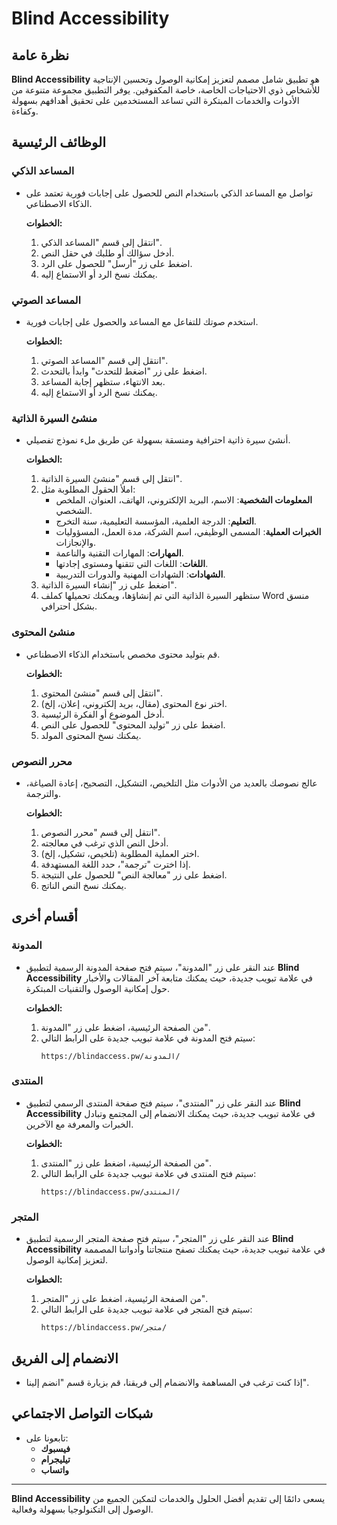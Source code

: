 # Blind Accessibility

## نظرة عامة

**Blind Accessibility** هو تطبيق شامل مصمم لتعزيز إمكانية الوصول وتحسين الإنتاجية للأشخاص ذوي الاحتياجات الخاصة، خاصة المكفوفين. يوفر التطبيق مجموعة متنوعة من الأدوات والخدمات المبتكرة التي تساعد المستخدمين على تحقيق أهدافهم بسهولة وكفاءة.

## الوظائف الرئيسية

### المساعد الذكي

- تواصل مع المساعد الذكي باستخدام النص للحصول على إجابات فورية تعتمد على الذكاء الاصطناعي.

  **الخطوات:**
  1. انتقل إلى قسم "المساعد الذكي".
  2. أدخل سؤالك أو طلبك في حقل النص.
  3. اضغط على زر "أرسل" للحصول على الرد.
  4. يمكنك نسخ الرد أو الاستماع إليه.

### المساعد الصوتي

- استخدم صوتك للتفاعل مع المساعد والحصول على إجابات فورية.

  **الخطوات:**
  1. انتقل إلى قسم "المساعد الصوتي".
  2. اضغط على زر "اضغط للتحدث" وابدأ بالتحدث.
  3. بعد الانتهاء، ستظهر إجابة المساعد.
  4. يمكنك نسخ الرد أو الاستماع إليه.

### منشئ السيرة الذاتية

- أنشئ سيرة ذاتية احترافية ومنسقة بسهولة عن طريق ملء نموذج تفصيلي.

  **الخطوات:**
  1. انتقل إلى قسم "منشئ السيرة الذاتية".
  2. املأ الحقول المطلوبة مثل:
     - **المعلومات الشخصية**: الاسم، البريد الإلكتروني، الهاتف، العنوان، الملخص الشخصي.
     - **التعليم**: الدرجة العلمية، المؤسسة التعليمية، سنة التخرج.
     - **الخبرات العملية**: المسمى الوظيفي، اسم الشركة، مدة العمل، المسؤوليات والإنجازات.
     - **المهارات**: المهارات التقنية والناعمة.
     - **اللغات**: اللغات التي تتقنها ومستوى إجادتها.
     - **الشهادات**: الشهادات المهنية والدورات التدريبية.
  3. اضغط على زر "إنشاء السيرة الذاتية".
  4. ستظهر السيرة الذاتية التي تم إنشاؤها، ويمكنك تحميلها كملف Word منسق بشكل احترافي.

### منشئ المحتوى

- قم بتوليد محتوى مخصص باستخدام الذكاء الاصطناعي.

  **الخطوات:**
  1. انتقل إلى قسم "منشئ المحتوى".
  2. اختر نوع المحتوى (مقال، بريد إلكتروني، إعلان، إلخ).
  3. أدخل الموضوع أو الفكرة الرئيسية.
  4. اضغط على زر "توليد المحتوى" للحصول على النص.
  5. يمكنك نسخ المحتوى المولد.

### محرر النصوص

- عالج نصوصك بالعديد من الأدوات مثل التلخيص، التشكيل، التصحيح، إعادة الصياغة، والترجمة.

  **الخطوات:**
  1. انتقل إلى قسم "محرر النصوص".
  2. أدخل النص الذي ترغب في معالجته.
  3. اختر العملية المطلوبة (تلخيص، تشكيل، إلخ).
  4. إذا اخترت "ترجمة"، حدد اللغة المستهدفة.
  5. اضغط على زر "معالجة النص" للحصول على النتيجة.
  6. يمكنك نسخ النص الناتج.

## أقسام أخرى

### المدونة

- عند النقر على زر "المدونة"، سيتم فتح صفحة المدونة الرسمية لتطبيق **Blind Accessibility** في علامة تبويب جديدة، حيث يمكنك متابعة آخر المقالات والأخبار حول إمكانية الوصول والتقنيات المبتكرة.

  **الخطوات:**
  1. من الصفحة الرئيسية، اضغط على زر "المدونة".
  2. سيتم فتح المدونة في علامة تبويب جديدة على الرابط التالي:
     ```
     https://blindaccess.pw/المدونة/
     ```

### المنتدى

- عند النقر على زر "المنتدى"، سيتم فتح صفحة المنتدى الرسمي لتطبيق **Blind Accessibility** في علامة تبويب جديدة، حيث يمكنك الانضمام إلى المجتمع وتبادل الخبرات والمعرفة مع الآخرين.

  **الخطوات:**
  1. من الصفحة الرئيسية، اضغط على زر "المنتدى".
  2. سيتم فتح المنتدى في علامة تبويب جديدة على الرابط التالي:
     ```
     https://blindaccess.pw/المنتدى/
     ```

### المتجر

- عند النقر على زر "المتجر"، سيتم فتح صفحة المتجر الرسمية لتطبيق **Blind Accessibility** في علامة تبويب جديدة، حيث يمكنك تصفح منتجاتنا وأدواتنا المصممة لتعزيز إمكانية الوصول.

  **الخطوات:**
  1. من الصفحة الرئيسية، اضغط على زر "المتجر".
  2. سيتم فتح المتجر في علامة تبويب جديدة على الرابط التالي:
     ```
     https://blindaccess.pw/متجر/
     ```

## الانضمام إلى الفريق

- إذا كنت ترغب في المساهمة والانضمام إلى فريقنا، قم بزيارة قسم "انضم إلينا".

## شبكات التواصل الاجتماعي

- تابعونا على:
  - **فيسبوك**
  - **تيليجرام**
  - **واتساب**

---

**Blind Accessibility** يسعى دائمًا إلى تقديم أفضل الحلول والخدمات لتمكين الجميع من الوصول إلى التكنولوجيا بسهولة وفعالية.